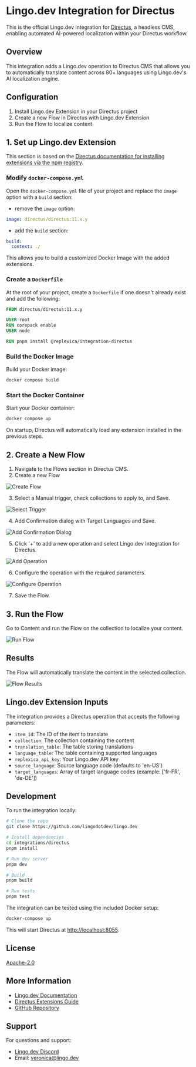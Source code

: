 # Lingo.dev Integration for Directus

This is the official Lingo.dev integration for [Directus](https://directus.io), a headless CMS, enabling automated AI-powered localization within your Directus workflow.

## Overview

This integration adds a Lingo.dev operation to Directus CMS that allows you to automatically translate content across 80+ languages using Lingo.dev's AI localization engine.

## Configuration

1. Install Lingo.dev Extension in your Directus project
2. Create a new Flow in Directus with Lingo.dev Extension
3. Run the Flow to localize content

## 1. Set up Lingo.dev Extension

This section is based on the [Directus documentation for installing extensions via the npm registry](https://docs.directus.io/extensions/installing-extensions.html#installing-via-the-npm-registry).

### Modify `docker-compose.yml`

Open the `docker-compose.yml` file of your project and replace the `image` option with a `build` section:

- remove the `image` option:

```yaml
image: directus/directus:11.x.y
```

- add the `build` section:

```yaml
build:
  context: ./
```

This allows you to build a customized Docker Image with the added extensions.

### Create a `Dockerfile`

At the root of your project, create a `Dockerfile` if one doesn't already exist and add the following:

```Dockerfile
FROM directus/directus:11.x.y

USER root
RUN corepack enable
USER node

RUN pnpm install @replexica/integration-directus
```

### Build the Docker Image

Build your Docker image:

```bash
docker compose build
```

### Start the Docker Container

Start your Docker container:

```bash
docker compose up
```

On startup, Directus will automatically load any extension installed in the previous steps.

## 2. Create a New Flow

1. Navigate to the Flows section in Directus CMS.
2. Create a new Flow

![Create Flow](https://nlugbbdqxnqwhydszieg.supabase.co/storage/v1/object/public/replexica-integration-directus/create-flow.png)

3. Select a Manual trigger, check collections to apply to, and Save.

![Select Trigger](https://nlugbbdqxnqwhydszieg.supabase.co/storage/v1/object/public/replexica-integration-directus/create-new-flow-trigger.png)

4. Add Confirmation dialog with Target Languages and Save.

![Add Confirmation Dialog](https://nlugbbdqxnqwhydszieg.supabase.co/storage/v1/object/public/replexica-integration-directus/confirmation-dialog.png)

5. Click '+' to add a new operation and select Lingo.dev Integration for Directus.

![Add Operation](https://nlugbbdqxnqwhydszieg.supabase.co/storage/v1/object/public/replexica-integration-directus/replexica-operation.png)

6. Configure the operation with the required parameters.

![Configure Operation](https://nlugbbdqxnqwhydszieg.supabase.co/storage/v1/object/public/replexica-integration-directus/replexica-operation-settings.png)

7. Save the Flow.

## 3. Run the Flow

Go to Content and run the Flow on the collection to localize your content.

![Run Flow](https://nlugbbdqxnqwhydszieg.supabase.co/storage/v1/object/public/replexica-integration-directus/run-flow.png)

## Results

The Flow will automatically translate the content in the selected collection.

![Flow Results](https://nlugbbdqxnqwhydszieg.supabase.co/storage/v1/object/public/replexica-integration-directus/flow-results.png)

## Lingo.dev Extension Inputs

The integration provides a Directus operation that accepts the following parameters:

- `item_id`: The ID of the item to translate
- `collection`: The collection containing the content
- `translation_table`: The table storing translations
- `language_table`: The table containing supported languages
- `replexica_api_key`: Your Lingo.dev API key
- `source_language`: Source language code (defaults to 'en-US')
- `target_languages`: Array of target language codes (example: ['fr-FR', 'de-DE'])

## Development

To run the integration locally:

```bash
# Clone the repo
git clone https://github.com/lingodotdev/lingo.dev

# Install dependencies
cd integrations/directus
pnpm install

# Run dev server
pnpm dev

# Build
pnpm build

# Run tests
pnpm test
```

The integration can be tested using the included Docker setup:

```bash
docker-compose up
```

This will start Directus at [http://localhost:8055](http://localhost:8055).

## License

[Apache-2.0](./LICENSE)

## More Information

- [Lingo.dev Documentation](https://lingo.dev)
- [Directus Extensions Guide](https://docs.directus.io/extensions/operations)
- [GitHub Repository](https://github.com/lingodotdev/lingo.dev)

## Support

For questions and support:

- [Lingo.dev Discord](https://lingo.dev/go/discord)
- Email: <veronica@lingo.dev>
